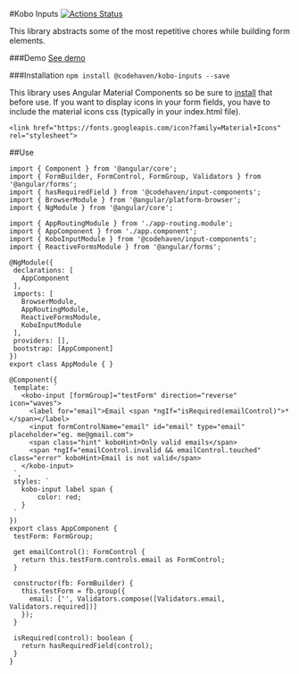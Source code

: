 #Kobo Inputs
[![Actions Status](https://github.com/verygreenboi/common-components/workflows/Build%20Common%20Components%20Library/badge.svg)](https://github.com/verygreenboi/common-components/actions)

This library abstracts some of the most repetitive chores while building form elements.

###Demo
[See demo](https://stackblitz.com/edit/angular-qjw4sx)

###Installation
```npm install @codehaven/kobo-inputs --save```

This library uses Angular Material Components so be sure to [install](https://material.angular.io/guide/getting-started) that before use. If you want to display icons in your form fields, you have to include the material icons css (typically in your index.html file).

```
<link href="https://fonts.googleapis.com/icon?family=Material+Icons" rel="stylesheet">
```
 
 ##Use
 ```
import { Component } from '@angular/core';
import { FormBuilder, FormControl, FormGroup, Validators } from '@angular/forms';
import { hasRequiredField } from '@codehaven/input-components';
import { BrowserModule } from '@angular/platform-browser';
import { NgModule } from '@angular/core';

import { AppRoutingModule } from './app-routing.module';
import { AppComponent } from './app.component';
import { KoboInputModule } from '@codehaven/input-components';
import { ReactiveFormsModule } from '@angular/forms';

@NgModule({
  declarations: [
    AppComponent
  ],
  imports: [
    BrowserModule,
    AppRoutingModule,
    ReactiveFormsModule,
    KoboInputModule
  ],
  providers: [],
  bootstrap: [AppComponent]
})
export class AppModule { }

@Component({
  template: `
    <kobo-input [formGroup]="testForm" direction="reverse" icon="waves">
      <label for="email">Email <span *ngIf="isRequired(emailControl)">*</span></label>
      <input formControlName="email" id="email" type="email" placeholder="eg. me@gmail.com">
      <span class="hint" koboHint>Only valid emails</span>
      <span *ngIf="emailControl.invalid && emailControl.touched" class="error" koboHint>Email is not valid</span>
    </kobo-input>
  `,
  styles: `
    kobo-input label span {
        color: red;
    }
  `
})
export class AppComponent {
  testForm: FormGroup;

  get emailControl(): FormControl {
    return this.testForm.controls.email as FormControl;
  }

  constructor(fb: FormBuilder) {
    this.testForm = fb.group({
      email: ['', Validators.compose([Validators.email, Validators.required])]
    });
  }

  isRequired(control): boolean {
    return hasRequiredField(control);
  }
}
```
